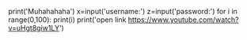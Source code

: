 print('Muhahahaha')
x=input('username:')
z=input('password:')
for i in range(0,100):
    print(i)
print('open link https://www.youtube.com/watch?v=uHgt8giw1LY')
